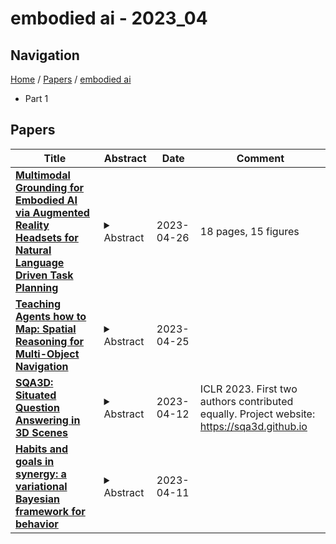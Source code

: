 # embodied ai - 2023_04

## Navigation

[Home](https://lixin97.github.io/arXivRadar) / [Papers](https://lixin97.github.io/arXivRadar/papers) / [embodied ai](https://lixin97.github.io/arXivRadar/papers/embodied_ai)

- Part 1

## Papers

| **Title** | **Abstract** | **Date** | **Comment** |
| --- | --- | --- | --- |
| **[Multimodal Grounding for Embodied AI via Augmented Reality Headsets for Natural Language Driven Task Planning](http://arxiv.org/abs/2304.13676v1)** | <details><summary>Abstract</summary>Recent advances in generative modeling have spurred a resurgence in the field of Embodied Artificial Intelligence (EAI). EAI systems typically deploy large language models to physical systems capable of interacting with their environment. In our exploration of EAI for industrial domains, we successfully demonstrate the feasibility of co-located, human-robot teaming. Specifically, we construct an experiment where an Augmented Reality (AR) headset mediates information exchange between an EAI agent and human operator for a variety of inspection tasks. To our knowledge the use of an AR headset for multimodal grounding and the application of EAI to industrial tasks are novel contributions within Embodied AI research. In addition, we highlight potential pitfalls in EAI's construction by providing quantitative and qualitative analysis on prompt robustness.</details> | 2023-04-26 | 18 pages, 15 figures |
| **[Teaching Agents how to Map: Spatial Reasoning for Multi-Object Navigation](http://arxiv.org/abs/2107.06011v4)** | <details><summary>Abstract</summary>In the context of visual navigation, the capacity to map a novel environment is necessary for an agent to exploit its observation history in the considered place and efficiently reach known goals. This ability can be associated with spatial reasoning, where an agent is able to perceive spatial relationships and regularities, and discover object characteristics. Recent work introduces learnable policies parametrized by deep neural networks and trained with Reinforcement Learning (RL). In classical RL setups, the capacity to map and reason spatially is learned end-to-end, from reward alone. In this setting, we introduce supplementary supervision in the form of auxiliary tasks designed to favor the emergence of spatial perception capabilities in agents trained for a goal-reaching downstream objective. We show that learning to estimate metrics quantifying the spatial relationships between an agent at a given location and a goal to reach has a high positive impact in Multi-Object Navigation settings. Our method significantly improves the performance of different baseline agents, that either build an explicit or implicit representation of the environment, even matching the performance of incomparable oracle agents taking ground-truth maps as input. A learning-based agent from the literature trained with the proposed auxiliary losses was the winning entry to the Multi-Object Navigation Challenge, part of the CVPR 2021 Embodied AI Workshop.</details> | 2023-04-25 |  |
| **[SQA3D: Situated Question Answering in 3D Scenes](http://arxiv.org/abs/2210.07474v5)** | <details><summary>Abstract</summary>We propose a new task to benchmark scene understanding of embodied agents: Situated Question Answering in 3D Scenes (SQA3D). Given a scene context (e.g., 3D scan), SQA3D requires the tested agent to first understand its situation (position, orientation, etc.) in the 3D scene as described by text, then reason about its surrounding environment and answer a question under that situation. Based upon 650 scenes from ScanNet, we provide a dataset centered around 6.8k unique situations, along with 20.4k descriptions and 33.4k diverse reasoning questions for these situations. These questions examine a wide spectrum of reasoning capabilities for an intelligent agent, ranging from spatial relation comprehension to commonsense understanding, navigation, and multi-hop reasoning. SQA3D imposes a significant challenge to current multi-modal especially 3D reasoning models. We evaluate various state-of-the-art approaches and find that the best one only achieves an overall score of 47.20%, while amateur human participants can reach 90.06%. We believe SQA3D could facilitate future embodied AI research with stronger situation understanding and reasoning capability.</details> | 2023-04-12 | ICLR 2023. First two authors contributed equally. Project website: https://sqa3d.github.io |
| **[Habits and goals in synergy: a variational Bayesian framework for behavior](http://arxiv.org/abs/2304.05008v1)** | <details><summary>Abstract</summary>How to behave efficiently and flexibly is a central problem for understanding biological agents and creating intelligent embodied AI. It has been well known that behavior can be classified as two types: reward-maximizing habitual behavior, which is fast while inflexible; and goal-directed behavior, which is flexible while slow. Conventionally, habitual and goal-directed behaviors are considered handled by two distinct systems in the brain. Here, we propose to bridge the gap between the two behaviors, drawing on the principles of variational Bayesian theory. We incorporate both behaviors in one framework by introducing a Bayesian latent variable called "intention". The habitual behavior is generated by using prior distribution of intention, which is goal-less; and the goal-directed behavior is generated by the posterior distribution of intention, which is conditioned on the goal. Building on this idea, we present a novel Bayesian framework for modeling behaviors. Our proposed framework enables skill sharing between the two kinds of behaviors, and by leveraging the idea of predictive coding, it enables an agent to seamlessly generalize from habitual to goal-directed behavior without requiring additional training. The proposed framework suggests a fresh perspective for cognitive science and embodied AI, highlighting the potential for greater integration between habitual and goal-directed behaviors.</details> | 2023-04-11 |  |
